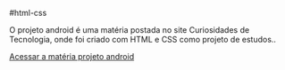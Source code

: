 #html-css

O projeto android é uma matéria postada no site Curiosidades de Tecnologia, onde foi criado com HTML e CSS como projeto de estudos..

<a href="https://miguelsantosdev.github.io/repositorio-projetoandroid/indexprojetoandroid.html">Acessar a matéria projeto android</a>

